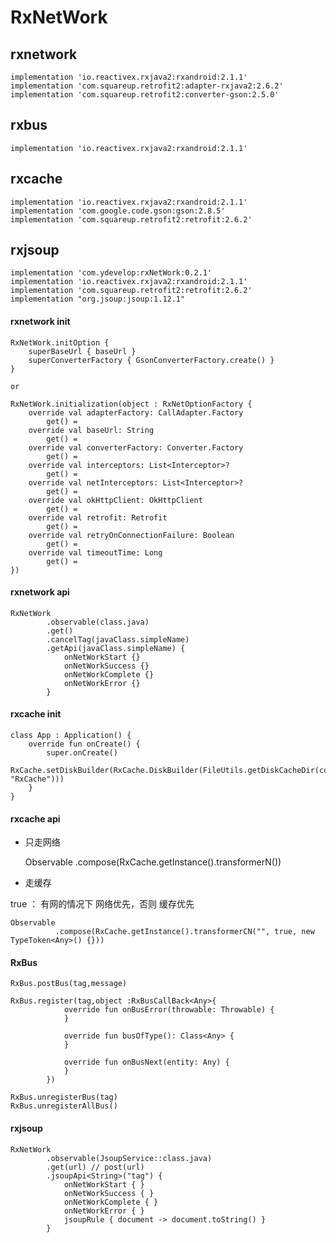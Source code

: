 # RxNetWork

## rxnetwork

    implementation 'io.reactivex.rxjava2:rxandroid:2.1.1'
    implementation 'com.squareup.retrofit2:adapter-rxjava2:2.6.2'
    implementation 'com.squareup.retrofit2:converter-gson:2.5.0'
    
## rxbus

    implementation 'io.reactivex.rxjava2:rxandroid:2.1.1'

## rxcache

    implementation 'io.reactivex.rxjava2:rxandroid:2.1.1'
    implementation 'com.google.code.gson:gson:2.8.5'
    implementation 'com.squareup.retrofit2:retrofit:2.6.2'

## rxjsoup

    implementation 'com.ydevelop:rxNetWork:0.2.1'
    implementation 'io.reactivex.rxjava2:rxandroid:2.1.1'
    implementation 'com.squareup.retrofit2:retrofit:2.6.2'
    implementation "org.jsoup:jsoup:1.12.1"
   
#### rxnetwork init

    RxNetWork.initOption {
        superBaseUrl { baseUrl }
        superConverterFactory { GsonConverterFactory.create() }
    }
    
    or

    RxNetWork.initialization(object : RxNetOptionFactory {
        override val adapterFactory: CallAdapter.Factory
            get() = 
        override val baseUrl: String
            get() = 
        override val converterFactory: Converter.Factory
            get() = 
        override val interceptors: List<Interceptor>?
            get() = 
        override val netInterceptors: List<Interceptor>?
            get() = 
        override val okHttpClient: OkHttpClient
            get() = 
        override val retrofit: Retrofit
            get() = 
        override val retryOnConnectionFailure: Boolean
            get() = 
        override val timeoutTime: Long
            get() = 
    })
    
#### rxnetwork api

    RxNetWork
            .observable(class.java)
            .get()
            .cancelTag(javaClass.simpleName)
            .getApi(javaClass.simpleName) {
                onNetWorkStart {}
                onNetWorkSuccess {}
                onNetWorkComplete {}
                onNetWorkError {}
            }
            
#### rxcache init

    class App : Application() {
        override fun onCreate() {
            super.onCreate()
            RxCache.setDiskBuilder(RxCache.DiskBuilder(FileUtils.getDiskCacheDir(context, "RxCache")))
        }
    }

#### rxcache api

* 只走网络 


    Observable
              .compose(RxCache.getInstance().<T>transformerN())
              
              
* 走缓存

true ： 有网的情况下 网络优先，否则 缓存优先

    Observable
              .compose(RxCache.getInstance().transformerCN("", true, new TypeToken<Any>() {}))


#### RxBus

    RxBus.postBus(tag,message)

    RxBus.register(tag,object :RxBusCallBack<Any>{
                override fun onBusError(throwable: Throwable) {
                }

                override fun busOfType(): Class<Any> {
                }

                override fun onBusNext(entity: Any) {
                }
            })

	RxBus.unregisterBus(tag)
	RxBus.unregisterAllBus()
	
#### rxjsoup

    RxNetWork
            .observable(JsoupService::class.java)
            .get(url) // post(url)
            .jsoupApi<String>("tag") {
                onNetWorkStart { }
                onNetWorkSuccess { }
                onNetWorkComplete { }
                onNetWorkError { }
                jsoupRule { document -> document.toString() }
            }